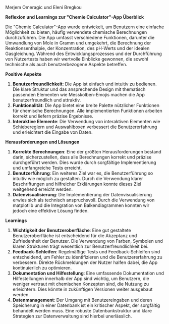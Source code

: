 ﻿Merjem Omeragic und Eleni Bregkou 

**Reflexion und Learnings zur "Chemie Calculator"-App Überblick** 

Die "Chemie Calculator"-App wurde entwickelt, um Benutzern eine einfache Möglichkeit zu bieten, häufig verwendete chemische Berechnungen durchzuführen. Die App umfasst verschiedene Funktionen, darunter die Umwandlung von Mole in Gramm und umgekehrt, die Berechnung der Reaktionsenthalpie, der Konzentration, des pH-Werts und der idealen Gasgleichung. Während des Entwicklungsprozesses und der Durchführung von Nutzertests haben wir wertvolle Einblicke gewonnen, die sowohl technische als auch benutzerbezogene Aspekte betreffen. 

**Positive Aspekte** 

1. **Benutzerfreundlichkeit**: Die App ist einfach und intuitiv zu bedienen. Die klare Struktur und das ansprechende Design mit thematisch passenden Elementen wie Messkolben-Emojis machen die App benutzerfreundlich und attraktiv. 
1. **Funktionalität**: Die App bietet eine breite Palette nützlicher Funktionen für chemische Berechnungen. Alle implementierten Funktionen arbeiten korrekt und liefern präzise Ergebnisse. 
1. **Interaktive Elemente**: Die Verwendung von interaktiven Elementen wie Schiebereglern und Auswahlboxen verbessert die Benutzererfahrung und erleichtert die Eingabe von Daten. 

**Herausforderungen und Lösungen** 

1. **Korrekte Berechnungen**: Eine der größten Herausforderungen bestand darin, sicherzustellen, dass alle Berechnungen korrekt und präzise durchgeführt werden. Dies wurde durch sorgfältige Implementierung und umfangreiche Tests erreicht. 
1. **Benutzerführung**: Ein weiteres Ziel war es, die Benutzerführung so intuitiv wie möglich zu gestalten. Durch die Verwendung klarer Beschriftungen und hilfreicher Erklärungen konnte dieses Ziel weitgehend erreicht werden. 
1. **Datenvisualisierung**: Die Implementierung der Datenvisualisierung erwies sich als technisch anspruchsvoll. Durch die Verwendung von matplotlib und die Integration von Balkendiagrammen konnten wir jedoch eine effektive Lösung finden. 

**Learnings** 

1. **Wichtigkeit der Benutzeroberfläche**: Eine gut gestaltete Benutzeroberfläche ist entscheidend für die Akzeptanz und Zufriedenheit der Benutzer. Die Verwendung von Farben, Symbolen und klaren Strukturen trägt wesentlich zur Benutzerfreundlichkeit bei. 
1. **Feedback-Schleifen**: Regelmäßige Tests und Feedback-Schleifen sind entscheidend, um Fehler zu identifizieren und die Benutzererfahrung zu verbessern. Direkte Rückmeldungen der Nutzer halfen dabei, die App kontinuierlich zu optimieren. 
1. **Dokumentation und Hilfestellung**: Eine umfassende Dokumentation und Hilfestellungen innerhalb der App sind wichtig, um Benutzern, die weniger vertraut mit chemischen Konzepten sind, die Nutzung zu erleichtern. Dies könnte in zukünftigen Versionen weiter ausgebaut werden. 
1. **Datenmanagement**: Der Umgang mit Benutzereingaben und deren Speicherung in einer Datenbank ist ein kritischer Aspekt, der sorgfältig behandelt werden muss. Eine robuste Datenbankstruktur und klare Strategien zur Datenverwaltung sind hierbei unerlässlich. 
